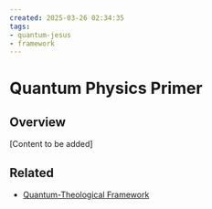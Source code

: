 ```yaml
---
created: 2025-03-26 02:34:35
tags:
- quantum-jesus
- framework
---
```

   
# Quantum Physics Primer   
   
## Overview   
   
[Content to be added]   
   
## Related   
   
- [Quantum-Theological Framework](Quantum-Theological%20Framework.md)
